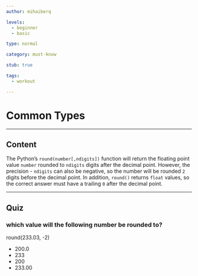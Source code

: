 ```yaml
---
author: mihaiberq

levels:
  - beginner
  - basic

type: normal

category: must-know

stub: true

tags:
  - workout

---
```


# Common Types

---

## Content

The Python’s `round(number[,ndigits])` function will return the floating point value `number` rounded to `ndigits` digits after the decimal point. However, the precision - `ndigits` can also be negative, so the number will be rounded `2` digits before the decimal point. In addition, `round()` returns `float` values, so the correct answer must have a trailing `0` after the decimal point.

---

## Quiz

### which value will the following number be rounded to?

round(233.03, -2)

- 200.0
- 233
- 200
- 233.00
